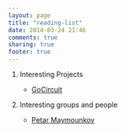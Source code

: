 ```yaml
---
layout: page
title: "reading-list"
date: 2014-03-24 21:46
comments: true
sharing: true
footer: true
---
```


1. Interesting Projects
    * [GoCircuit](http://www.gocircuit.org/)

2. Interesting groups and people
    * [Petar Maymounkov](http://pdos.csail.mit.edu/~petar/)
